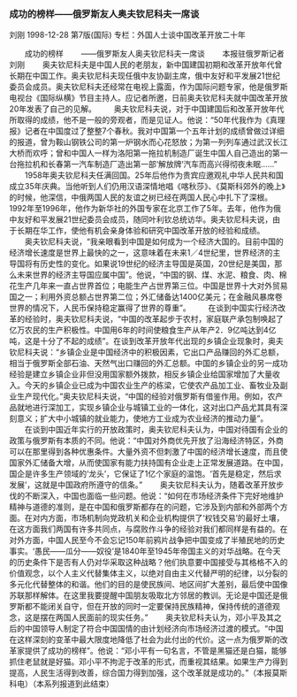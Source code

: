 ### 成功的榜样——俄罗斯友人奥夫钦尼科夫一席谈
刘刚
1998-12-28
第7版(国际)
专栏：外国人士谈中国改革开放二十年

　　成功的榜样
　　——俄罗斯友人奥夫钦尼科夫一席谈
　　本报驻俄罗斯记者  刘刚
　　奥夫钦尼科夫是中国人民的老朋友，新中国建国初期和改革开放年代曾长期在中国工作。奥夫钦尼科夫现任俄中友协副主席，俄中友好和平发展21世纪委员会成员。奥夫钦尼科夫还经常在电视上露面，作为国际问题专家，他是俄罗斯电视台《国际纵横》节目主持人。应记者所邀，日前奥夫钦尼科夫就中国改革开放20年发表了自己的见解。
　　奥夫钦尼科夫说，对于中国建国后和改革开放年代所取得的成绩，他不是一般的旁观者，而是见证人。他说：“50年代我作为《真理报》记者在中国度过了整整7个春秋。我对中国第一个五年计划的成绩曾做过详细的报道，曾为鞍山钢铁公司的第一炉钢水而心花怒放；为第一列列车通过武汉长江大桥而欢呼；曾和中国人一样为洛阳第一拖拉机制造厂诞生中国人自己造出的第一台拖拉机和长春第一汽车制造厂造出第一部‘解放牌’汽车而高兴得彻夜未眠……”
　　1958年奥夫钦尼科夫任满回国。25年后他作为贵宾应邀观礼中华人民共和国成立35年庆典。当他听到人们仍用汉语深情地唱《喀秋莎》、《莫斯科郊外的晚上》的时候，他深信，中俄两国人民的友谊之树已经在两国人民心中扎下了深根。1992年至1996年，他作为新华社的外国专家在北京工作了5年。去年，他作为俄中友好和平发展21世纪委员会成员，随同叶利钦总统访华。奥夫钦尼科夫说，由于长期在华工作，使他有机会亲身体验和研究中国改革开放的经验和成绩。
　　奥夫钦尼科夫说，“我亲眼看到中国是如何成为一个经济大国的。目前中国的经济增长速度是世界上最快的之一，这意味着在未来1／4世纪里，世界经济的主导国将有历史性的变化。如果说19世纪的经济主导国是英国，20世纪是美国，那么未来世界的经济主导国应属中国”。他说，“中国的钢、煤、水泥、粮食、肉、棉花生产几年来一直占世界首位；电能生产占世界第三位。中国是世界十大对外贸易国之一；利用外资总额占世界第二位；外汇储备达1400亿美元；在金融风暴席卷世界的情况下，人民币保持稳定赢得了世界的尊重”。
　　在谈到中国实行经济改革的经验时，奥夫钦尼科夫说，“中国的改革起步于农村，家庭联产承包制唤起了亿万农民的生产积极性。中国用6年的时间使粮食生产从年产2．9亿吨达到4亿吨，这是十分了不起的成绩”。在谈到改革开放年代出现的乡镇企业现象时，奥夫钦尼科夫说：“乡镇企业是中国经济中的积极因素，它出口产品赚回的外汇总额，相当于俄罗斯全部石油、天然气出口赚回的外汇总额。中国的乡镇企业的另一成功经验是建立乡镇企业非但没用国家额外拨款，相反乡镇企业给国家增加了大量收入。今天的乡镇企业已成为中国农业生产的栋梁，它使农产品加工业、畜牧业及副业生产现代化。”奥夫钦尼科夫说，“中国的经验对俄罗斯有借鉴作用。例如，农产品就地进行深加工，实现乡镇企业与城镇工业的一体化，这对出口产品尤其具有深刻意义；扩大中小城镇的就业能力，使地方工业成为农业经济的推动力量”。
　　在谈到中国近年实行的开放政策时，奥夫钦尼科夫认为，中国对待国有企业的政策与俄罗斯有本质的不同。他说：“中国对外商优先开放了沿海经济特区，外商可以在那里得到各种优惠条件。大量外资不但刺激了中国的经济增长速度，而且使国家外汇储备大增，从而使国家有能力扶持国有企业走上正常发展道路。在中国，国企是许多生产领域的‘龙头’，它保证了1亿个家庭的温饱。‘首先是稳定，然后求发展’，这就是中国政府所遵守的信条。”
　　奥夫钦尼科夫认为，随着改革开放步伐的不断深入，中国也面临一些问题。他说：“如何在市场经济条件下完好地维护精神与道德的准则，是在中国和俄罗斯都存在的问题，它涉及到内部和外部两个方面。在对内方面，市场机制向党政机关和企业机构提供了‘权钱交易’的最好土壤，在这方面我们两国有许多共同点，与腐败作斗争的经验对我们都同样是有益的。在对外方面，中国人民至今不会忘记150年前鸦片战争把中国变成了半殖民地的历史事实。‘愚民——瓜分——奴役’是1840年至1945年帝国主义的对华战略。在今天的历史条件下是否有人仍对华采取这种战略？他们执意要中国接受与其格格不入的价值观念，以个人主义代替集体主义，以绝对自由主义代替严明的纪律，以分裂的多元化代替整体的和谐。他们的目的是使民族间、地区间扩大差别，最后使中国像苏联那样解体。在这里我要提醒中国朋友吸取北方邻居的教训。无论是中国还是俄罗斯都不能闭关自守，但在开放的同时一定要保持民族精神，保持传统的道德观念，这是摆在两国人民面前的现实任务。”
　　奥夫钦尼科夫认为，邓小平及其之后的中国领导人制定了符合中国国情的由计划经济向市场经济过渡的模式。“中国在这样深刻的变革中最大限度地降低了社会为此付出的代价。这一点为俄罗斯的改革家提供了成功的榜样”。他说：“邓小平有一句名言，不管是黑猫还是白猫，能够抓住老鼠就是好猫。邓小平不拘泥于改革的形式，而重视其结果。如果生产力得到提高，人民生活得到改善，综合国力得到加强，这个改革就是成功的。”（本报莫斯科电）（本系列报道到此结束）
